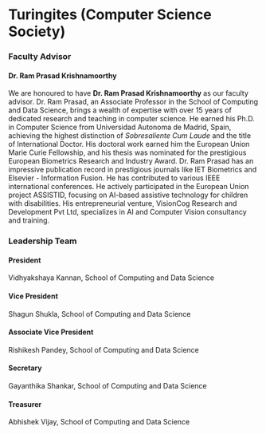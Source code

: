 # Turingites (Computer Science Society)

### Faculty Advisor
#### Dr. Ram Prasad Krishnamoorthy

We are honoured to have **Dr. Ram Prasad Krishnamoorthy** as our faculty advisor. Dr. Ram Prasad, an Associate Professor in the School of Computing and Data Science, brings a wealth of expertise with over 15 years of dedicated research and teaching in computer science. He earned his Ph.D. in Computer Science from Universidad Autonoma de Madrid, Spain, achieving the highest distinction of _Sobresaliente Cum Laude_ and the title of International Doctor. His doctoral work earned him the European Union Marie Curie Fellowship, and his thesis was nominated for the prestigious European Biometrics Research and Industry Award. Dr. Ram Prasad has an impressive publication record in prestigious journals like IET Biometrics and Elsevier - Information Fusion. He has contributed to various IEEE international conferences. He actively participated in the European Union project ASSISTID, focusing on AI-based assistive technology for children with disabilities. His entrepreneurial venture, VisionCog Research and Development Pvt Ltd, specializes in AI and Computer Vision consultancy and training.



### Leadership Team
#### President
Vidhyakshaya Kannan, School of Computing and Data Science
#### Vice President 
Shagun Shukla, School of Computing and Data Science
#### Associate Vice President 
Rishikesh Pandey, School of Computing and Data Science
#### Secretary
Gayanthika Shankar, School of Computing and Data Science
#### Treasurer
Abhishek Vijay, School of Computing and Data Science
